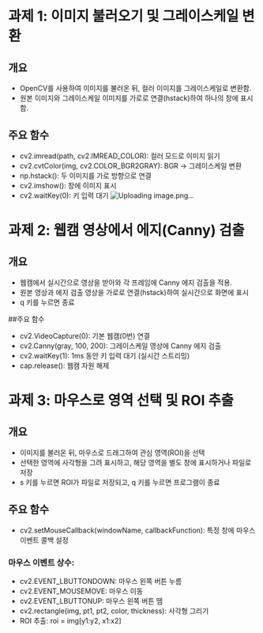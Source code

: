 # 과제 1: 이미지 불러오기 및 그레이스케일 변환

## 개요 
- OpenCV를 사용하여 이미지를 불러온 뒤, 컬러 이미지를 그레이스케일로 변환함.
- 원본 이미지와 그레이스케일 이미지를 가로로 연결(hstack)하여 하나의 창에 표시함.

## 주요 함수
- cv2.imread(path, cv2.IMREAD_COLOR): 컬러 모드로 이미지 읽기
- cv2.cvtColor(img, cv2.COLOR_BGR2GRAY): BGR → 그레이스케일 변환
- np.hstack(): 두 이미지를 가로 방향으로 연결
- cv2.imshow(): 창에 이미지 표시
- cv2.waitKey(0): 키 입력 대기
![Uploading image.png…]()


# 과제 2: 웹캠 영상에서 에지(Canny) 검출
## 개요
- 웹캠에서 실시간으로 영상을 받아와 각 프레임에 Canny 에지 검출을 적용.
- 원본 영상과 에지 검출 영상을 가로로 연결(hstack)하여 실시간으로 화면에 표시
- q 키를 누르면 종료

##주요 함수
- cv2.VideoCapture(0): 기본 웹캠(0번) 연결
- cv2.Canny(gray, 100, 200): 그레이스케일 영상에 Canny 에지 검출
- cv2.waitKey(1): 1ms 동안 키 입력 대기 (실시간 스트리밍)
- cap.release(): 웹캠 자원 해제

# 과제 3: 마우스로 영역 선택 및 ROI 추출

## 개요
- 이미지를 불러온 뒤, 마우스로 드래그하여 관심 영역(ROI)을 선택
- 선택한 영역에 사각형을 그려 표시하고, 해당 영역을 별도 창에 표시하거나 파일로 저장
- s 키를 누르면 ROI가 파일로 저장되고, q 키를 누르면 프로그램이 종료

## 주요 함수
- cv2.setMouseCallback(windowName, callbackFunction): 특정 창에 마우스 이벤트 콜백 설정
### 마우스 이벤트 상수:
- cv2.EVENT_LBUTTONDOWN: 마우스 왼쪽 버튼 누름
- cv2.EVENT_MOUSEMOVE: 마우스 이동
- cv2.EVENT_LBUTTONUP: 마우스 왼쪽 버튼 뗌
- cv2.rectangle(img, pt1, pt2, color, thickness): 사각형 그리기
- ROI 추출: roi = img[y1:y2, x1:x2]

